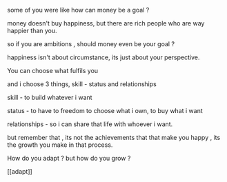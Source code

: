 some of you were like how can money be a goal ?

money doesn't buy happiness, but there are rich people who are way happier than you. 

so if you are ambitions , should money even be your goal ? 

happiness isn't about circumstance, its just about your perspective.

You can choose what fulfils you 

and i choose 3 things, skill - status and relationships 

skill - to build whatever i want 

status - to have to freedom to choose what i own, to buy what i want 

relationships - so i can share that life with whoever i want. 

but remember that , its not the achievements that that make you happy , its the growth you make in that process.

How do you adapt ? but how do you grow ?

[[adapt]]

